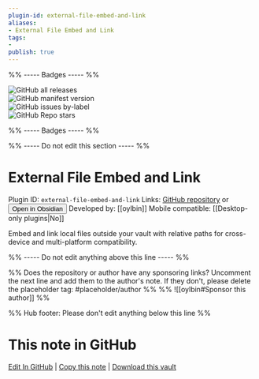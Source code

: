 ```yaml
---
plugin-id: external-file-embed-and-link
aliases:
- External File Embed and Link
tags: 
- 
publish: true
---
```


%% ----- Badges ----- %%

![GitHub all releases](https://img.shields.io/github/downloads/oylbin/obsidian-external-file-embed-and-link/total?color=573E7A&logo=github&style=for-the-badge)   
![GitHub manifest version](https://img.shields.io/github/manifest-json/v/oylbin/obsidian-external-file-embed-and-link?color=573E7A&logo=github&style=for-the-badge)   
![GitHub issues by-label](https://img.shields.io/github/issues/oylbin/obsidian-external-file-embed-and-link/help%20wanted?color=573E7A&logo=github&style=for-the-badge)   
![GitHub Repo stars](https://img.shields.io/github/stars/oylbin/obsidian-external-file-embed-and-link?color=573E7A&logo=github&style=for-the-badge)

%% ----- Badges ----- %%

%% ----- Do not edit this section ----- %%

# External File Embed and Link

Plugin ID: `external-file-embed-and-link`
Links: [GitHub repository](https://github.com/oylbin/obsidian-external-file-embed-and-link) or [<button id=HH>Open in Obsidian</button>](obsidian://show-plugin?id=external-file-embed-and-link)
Developed by: [[oylbin]]
Mobile compatible: [[Desktop-only plugins|No]]

Embed and link local files outside your vault with relative paths for cross-device and multi-platform compatibility.

%% ----- Do not edit anything above this line ----- %% 

%% Does the repository or author have any sponsoring links? Uncomment the next line and add them to the author's note. If they don't, please delete the placeholder tag: #placeholder/author %%
%% ![[oylbin#Sponsor this author]] %%

%% Hub footer: Please don't edit anything below this line %%

# This note in GitHub

<span class="git-footer">[Edit In GitHub](https://github.dev/obsidian-community/obsidian-hub/blob/main/02%20-%20Community%20Expansions/02.05%20All%20Community%20Expansions/Plugins/external-file-embed-and-link.md "git-hub-edit-note") | [Copy this note](https://raw.githubusercontent.com/obsidian-community/obsidian-hub/main/02%20-%20Community%20Expansions/02.05%20All%20Community%20Expansions/Plugins/external-file-embed-and-link.md "git-hub-copy-note") | [Download this vault](https://github.com/obsidian-community/obsidian-hub/archive/refs/heads/main.zip "git-hub-download-vault") </span>
